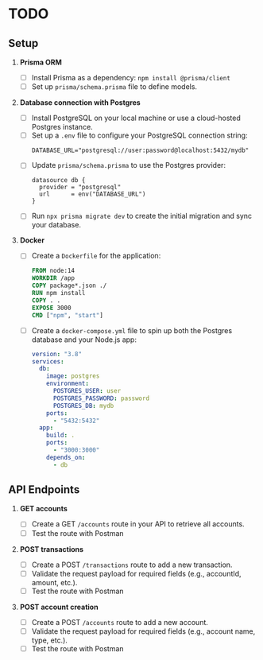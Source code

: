 # TODO

## Setup

1. **Prisma ORM**

   - [ ] Install Prisma as a dependency: `npm install @prisma/client`
   - [ ] Set up `prisma/schema.prisma` file to define models.

2. **Database connection with Postgres**

   - [ ] Install PostgreSQL on your local machine or use a cloud-hosted Postgres instance.
   - [ ] Set up a `.env` file to configure your PostgreSQL connection string:
     ```
     DATABASE_URL="postgresql://user:password@localhost:5432/mydb"
     ```
   - [ ] Update `prisma/schema.prisma` to use the Postgres provider:
     ```prisma
     datasource db {
       provider = "postgresql"
       url      = env("DATABASE_URL")
     }
     ```
   - [ ] Run `npx prisma migrate dev` to create the initial migration and sync your database.

3. **Docker**
   - [ ] Create a `Dockerfile` for the application:
     ```dockerfile
     FROM node:14
     WORKDIR /app
     COPY package*.json ./
     RUN npm install
     COPY . .
     EXPOSE 3000
     CMD ["npm", "start"]
     ```
   - [ ] Create a `docker-compose.yml` file to spin up both the Postgres database and your Node.js app:
     ```yaml
     version: "3.8"
     services:
       db:
         image: postgres
         environment:
           POSTGRES_USER: user
           POSTGRES_PASSWORD: password
           POSTGRES_DB: mydb
         ports:
           - "5432:5432"
       app:
         build: .
         ports:
           - "3000:3000"
         depends_on:
           - db
     ```

## API Endpoints

1. **GET accounts**

   - [ ] Create a GET `/accounts` route in your API to retrieve all accounts.
   - [ ] Test the route with Postman

2. **POST transactions**

   - [ ] Create a POST `/transactions` route to add a new transaction.
   - [ ] Validate the request payload for required fields (e.g., accountId, amount, etc.).
   - [ ] Test the route with Postman

3. **POST account creation**
   - [ ] Create a POST `/accounts` route to add a new account.
   - [ ] Validate the request payload for required fields (e.g., account name, type, etc.).
   - [ ] Test the route with Postman
